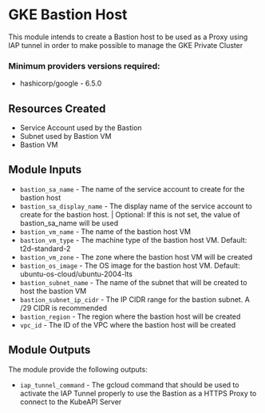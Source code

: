 # GKE Bastion Host

This module intends to create a Bastion host to be used as a Proxy using IAP tunnel in order to make possible to manage the GKE Private Cluster

### Minimum providers versions required:

- hashicorp/google - 6.5.0

## Resources Created

- Service Account used by the Bastion
- Subnet used by Bastion VM
- Bastion VM

## Module Inputs

- ```bastion_sa_name``` - The name of the service account to create for the bastion host
- ```bastion_sa_display_name``` - The display name of the service account to create for the bastion host. | Optional: If this is not set, the value of bastion_sa_name will be used
- ```bastion_vm_name``` - The name of the bastion host VM
- ```bastion_vm_type``` - The machine type of the bastion host VM. Default: t2d-standard-2
- ```bastion_vm_zone``` - The zone where the bastion host VM will be created
- ```bastion_os_image``` - The OS image for the bastion host VM. Default: ubuntu-os-cloud/ubuntu-2004-lts
- ```bastion_subnet_name``` - The name of the subnet that will be created to host the bastion VM
- ```bastion_subnet_ip_cidr``` - The IP CIDR range for the bastion subnet. A /29 CIDR is recommended
- ```bastion_region``` - The region where the bastion host will be created
- ```vpc_id``` - The ID of the VPC where the bastion host will be created

## Module Outputs

The module provide the following outputs:

- ```iap_tunnel_command``` - The gcloud command that should be used to activate the IAP Tunnel properly to use the Bastion as a HTTPS Proxy to connect to the KubeAPI Server
